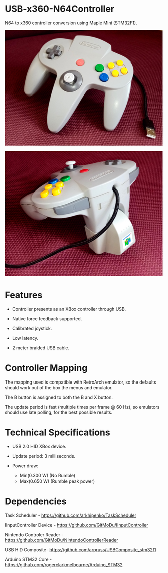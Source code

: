 # USB-x360-N64Controller
N64 to x360 controller conversion using Maple Mini (STM32F1).


![](https://raw.githubusercontent.com/GitMoDu/USB-x360-N64Controller/master/media/front.jpg)


![](https://raw.githubusercontent.com/GitMoDu/USB-x360-N64Controller/master/media/back.jpg)


# Features
- Controller presents as an XBox controller through USB.

- Native force feedback supported.

- Calibrated joystick.

- Low latency.

- 2 meter braided USB cable.


# Controller Mapping
The mapping used is compatible with RetroArch emulator, so the defaults should work out of the box the menus and emulator. 

The B button is assigned to both the B and X button.

The update period is fast (multiple times per frame @ 60 Hz), so emulators should use late polling, for the best possible results.


# Technical Specifications
- USB 2.0 HID XBox device.

- Update period: 3 milliseconds.

- Power draw: 
	- Min(0.300 W) (No Rumble)
	- Max(0.650 W) (Rumble peak power)
	
	
# Dependencies
Task Scheduler - https://github.com/arkhipenko/TaskScheduler

IInputController Device - https://github.com/GitMoDu/IInputController

Nintendo Controler Reader - https://github.com/GitMoDu/NintendoControllerReader

USB HID Composite- https://github.com/arpruss/USBComposite_stm32f1

Arduino STM32 Core - https://github.com/rogerclarkmelbourne/Arduino_STM32

